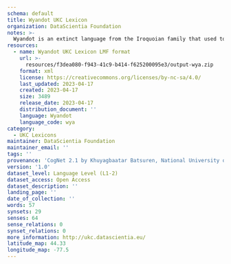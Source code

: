 ```yaml
---
schema: default
title: Wyandot UKC Lexicon
organization: DataScientia Foundation
notes: >-
  Wyandot is an extinct language from the Iroquoian family that used to be spoken in North America. The UKC Lexicon of Wyandot is represented as a lexico-semantic network. It consists of words, word senses, synsets, as well as sense-level and synset-level relationships
resources:
  - name: Wyandot UKC Lexicon LMF format
    url: >-
      resources/f3dea080-f943-41c9-b414-f625200095e3/output-wya.zip
    format: xml
    license: https://creativecommons.org/licenses/by-nc-sa/4.0/
    last_updated: 2023-04-17
    created: 2023-04-17
    size: 3489
    release_date: 2023-04-17
    distribution_document: ''
    language: Wyandot
    language_code: wya
category:
  - UKC Lexicons
maintainer: DataScientia Foundation
maintainer_email: ''
tags: ''
provenance: 'CogNet 2.1 by Khuyagbaatar Batsuren, National University of Mongolia (http://cognet.ukc.disi.unitn.it); Native Languages of the Americas 2021.11. by Laura Redish and Orrin Lewis (http://www.native-languages.org); Princeton WordNet 2.1 by Princeton University (https://wordnet.princeton.edu)'
version: '1.0'
dataset_level: Language Level (L1-2)
dataset_access: Open Access
dataset_description: ''
landing_page: ''
date_of_collection: ''
words: 57
synsets: 29
senses: 64
sense_relations: 0
synset_relations: 0
more_information: http://ukc.datascientia.eu/
latitude_map: 44.33
longitude_map: -77.5
---
```


